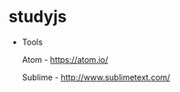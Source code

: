 studyjs 
=======



* Tools
  
  Atom - https://atom.io/ 
  
  Sublime - http://www.sublimetext.com/

